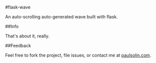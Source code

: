 #flask-wave

An auto-scrolling auto-generated wave built with flask.

##Info

That's about it, really.

##Feedback

Feel free to fork the project, file issues, or contact me at [paulsolin.com](http://www.paulsolin.com).